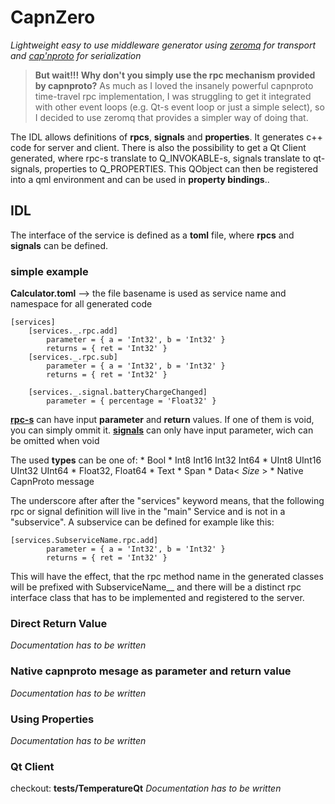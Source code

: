 # CapnZero
 _Lightweight easy to use middleware generator using [zeromq] for transport and [cap'nproto] for serialization_

> **But wait!!! Why don't you simply use the rpc mechanism provided by capnproto?**
As much as I loved the insanely powerful capnproto time-travel rpc implementation, I was struggling to get it integrated with other event loops (e.g. Qt-s event loop or just a simple select), so I decided to use zeromq that provides a simpler way of doing that.

The IDL allows definitions of **rpcs**, **signals** and **properties**. It generates c++ code for server and client. There is also the possibility to get a Qt Client generated, where rpc-s translate to Q_INVOKABLE-s, signals translate to qt-signals, properties to Q_PROPERTIES. This QObject can then be registered into a qml environment and can be used in **property bindings**..
## IDL
The interface of the service is defined as a **toml** file, where **rpcs** and **signals** can be defined. 
### simple example
__Calculator.toml__ --> the file basename is used as service name and namespace for all generated code
```
[services]
    [services._.rpc.add]
        parameter = { a = 'Int32', b = 'Int32' }
        returns = { ret = 'Int32' }
    [services._.rpc.sub]
        parameter = { a = 'Int32', b = 'Int32' }
        returns = { ret = 'Int32' }

    [services._.signal.batteryChargeChanged]
        parameter = { percentage = 'Float32' }
```
<ins>**rpc-s**</ins> can have input **parameter** and **return** values. If one of them is void, you can simply ommit it.
<ins>**signals**</ins> can only have input parameter, wich can be omitted when void

The used **types** can be one of:
    * Bool
    * Int8 Int16 Int32 Int64
    * UInt8 UInt16 UInt32 UInt64
    * Float32, Float64
    * Text
    * Span
    * Data< _Size_ >
    * Native CapnProto message

The underscore after after the "services" keyword means, that the following rpc or signal definition will live in the "main" Service and is not in a "subservice". 
A subservice can be defined for example like this:
```
[services.SubserviceName.rpc.add]
        parameter = { a = 'Int32', b = 'Int32' }
        returns = { ret = 'Int32' }
```
This will have the effect, that the rpc method name in the generated classes will be prefixed with SubserviceName__ and there will be a distinct rpc interface class that has to be implemented and registered to the server.

### Direct Return Value
_Documentation has to be written_

### Native capnproto mesage as parameter and return value
_Documentation has to be written_
### Using Properties
_Documentation has to be written_
### Qt Client
checkout: __tests/TemperatureQt__
_Documentation has to be written_

[zeromq]: https://zeromq.org/
[cap'nproto]: https://capnproto.org/
